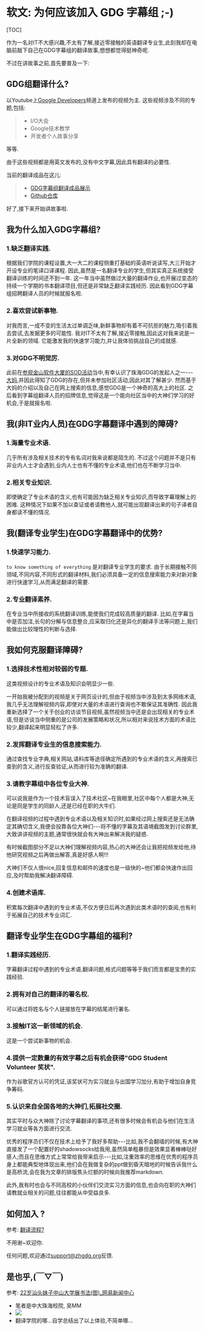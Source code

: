 # 软文: 为何应该加入 GDG 字幕组 ;-)
[TOC]

作为一名对IT不大感兴趣,不太有了解,接近零接触的英语翻译专业生,此刻我却在电脑前敲下自己在GDG字幕组的翻译故事,想想都觉得挺神奇呢. 

不过在讲故事之前,首先要普及一下:


## GDG组翻译什么?

以Youtube上[Google Developers](https://www.youtube.com/user/GoogleDevelopers)频道上发布的视频为主. 
这些视频涉及不同的专题,包括:

> - I/O大会
> - Google技术教学
> - 开发者个人故事分享

等等. 

由于这些视频都是用英文发布的,没有中文字幕,因此具有翻译的必要性. 

当前的翻译成品在这儿:

> - [GDG字幕组翻译成品展示](http://www.gfansub.com/finished)
> - [Github仓库](https://github.com/ZHGDG/gfansub)

好了,接下来开始讲故事啦. 



## 我为什么加入GDG字幕组? 

### 1.缺乏翻译实践. 

根据我们学院的课程设置,大一大二的课程侧重打基础的英语听说读写,大三开始才开设专业的笔译口译课程. 因此,虽然是一名翻译专业的学生,但其实真正系统接受翻译训练的时间还不到一年. 这一年当中虽然做过大量的翻译作业,也开展过变态的持续一个学期的书本翻译项目,但还是非常缺乏翻译实践经历. 因此看到GDG字幕组招聘翻译人员的时候就报名啦. 

### 2.喜欢尝试新事物. 

对我而言,一成不变的生活太过单调乏味,新鲜事物却有着不可抗拒的魅力,吸引着我去尝试,去发掘更多的可能性. 我对IT不太有了解,接近零接触,因此这对我来说是一片全新的领域. 它能激发我的快速学习能力,并让我体验挑战自己的成就感. 

### 3.对GDG不明觉厉. 

此前在[参观金山软件大厦的SOD活动](http://blog.zhgdg.org/2014-12/et-sod-sysu/)当中,有幸认识了珠海GDG的发起人之一---[大妈](http://zoomquiet.io/),并因此得知了GDG的存在,但并未参加社区活动,因此对其了解甚少. 然而基于大妈的介绍以及自己在网上搜索的信息,感觉GDG是一个神奇的高大上的社区. 之后看到字幕组翻译人员的招牌信息,觉得这是一个能向社区当中的大神们学习的好机会,于是就报名啦. 


## 我(非IT业内人员)在GDG字幕翻译中遇到的障碍?

### 1.海量专业术语. 

几乎所有涉及相关技术的专有名词对我来说都是陌生的. 不过这个问题并不是只有非业内人士才会遇到,业内人士也有不懂的专业术语,他们也在不断学习当中. 

### 2.相关专业知识. 

即使确定了专业术语的含义,也有可能因为缺乏相关专业知识,而导致字幕理解上的困难. 这种情况下如果不加以查证或者请教他人,就可能出现翻译出来的句子译者自身都读不懂的情况. 


## 我(翻译专业学生)在GDG字幕翻译中的优势? 

### 1.快速学习能力. 
`to know something of everything` 是对翻译专业学生的要求. 由于长期接触不同领域,不同内容,不同形式的翻译材料,我们必须具备一定的信息搜索能力来对新对象进行快速学习,从而满足翻译的需要. 

### 2.专业翻译素养. 

在专业当中所接收的系统翻译训练,能使我们完成较高质量的翻译. 比如,在字幕当中是否加注,长句的分解与信息整合,应采取归化还是异化的翻译手法等问题上,我们能做出比较理性的判断与选择. 


## 我如何克服翻译障碍?

### 1.选择技术性相对较弱的专题. 

这类视频设计的专业术语及知识会明显少一些. 

一开始我被分配到的视频是关于网页设计的,但由于视频当中涉及到太多网络术语,我几乎无法理解视频内容,即使对大量的术语进行查询也不敢保证其准确性. 因此我重新选择了一个关于创业的访谈节目视频,虽然视频当中还是会出现相关的专业术语,但是访谈当中侧重的是公司的发展策略和状况,所以相对来说技术方面的术语比较少,翻译起来明显轻松了许多. 

### 2.发挥翻译专业生的信息搜索能力. 

通过查找专业字典,相关网站,语料库等途径确定所遇到的专业术语的含义,再搜索已查到的含义,进行反查验证,从而进行较为准确的翻译. 

### 3.请教字幕组中各位专业大神. 

可以说我是作为一个技术盲误入了技术社区~在我眼里,社区中每个人都是大神,无论是同是学生的同龄人,还是已经在职的大牛们. 

在翻译视频的过程中遇到专业术语以及相关知识时,如果经过网上搜索还是无法确定其确切含义,我便会投靠各位大神们---将不懂的字幕及其语境截图发到讨论群里,大致讲讲视频的主题,通常很快就会有大神出来解决我的疑惑. 

有时候截图部分不足以大神们理解视频内容,热心的大神还会让我把视频发给他,待他研究视频之后再做出解答,真是好感人啊!!!

大神们不仅人很nice,回复信息和邮件的速度也是一级快的~他们都会快速作出回应,及时帮助我解决翻译障碍. 

### 4.创建术语库. 
积累每次翻译中遇到的专业术语,不仅方便日后再次遇到此类术语时的查阅,也有利于拓展自己的技术专业词汇. 


## 翻译专业学生在GDG字幕组的福利?

### 1.翻译实践经历. 

字幕翻译过程中遇到的专业术语,翻译问题,格式问题等等于我们而言都是宝贵的实践经验. 

### 2.拥有对自己的翻译的署名权. 

可以通过将姓名与个人链接放在字幕的结尾进行署名. 

### 3.接触IT这一新领域的机会. 

这是一个尝试新事物的机会. 

### 4.提供一定数量的有效字幕之后有机会获得"GDG Student Volunteer 奖状". 

作为谷歌官方认可的凭证,该奖状可为实习就业与出国学习加分,有助于增加自身竞争筹码. 

### 5.认识来自全国各地的大神们,拓展社交圈. 

其实平时与众大神除了讨论字幕翻译的事项,还有很多时候会有机会与他们在生活学习就业等各方面进行交流. 

优秀的程序员们不仅在技术上给予了我好多帮助---比如,我不会翻墙的时候,有大神直接发了一个配置好的shadowsocks给我用,虽然简单粗暴但是效果显著棒棒哒好感人;而且在思维方式上常常给我带来启示---比如,注重效率的思维在优秀的程序员身上都能典型地体现出来,他们会在我做复杂的ppt做到昏天暗地的时候告诉我什么是高桥流,会在我为文章的排版焦头烂额的时候向我推荐markdown. 

此外,我有时也会与不同高校的小伙伴们交流实习方面的信息,也会向在职的大神们请教就业相关的问题,往往都能从中受益良多. 


## 如何加入 ?

参考: [翻译流程?](http://wiki.zhgdg.org/handbook/zhggdg-fansub.html)

不用谢~欢迎你. 

任何问题,欢迎通过[support@zhgdg.org](mailto:support@zhgdg.org)反馈. 

## 是也乎,(￣▽￣)

参考: [22岁汕头妹子中山大学展书法(图)_网易新闻中心](http://news.163.com/15/0423/09/ANSJL02R00014AED.html)

- 笔者是中大珠海校院, 吴MM
- ![](http://zoomq.qiniudn.com/ZHGDG/2015/150503_sysu_wu.png)
- 翻译学院的哪...自学总结出了以上体验,不简单哪...



